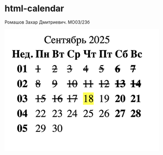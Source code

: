 # html-calendar

Ромашов Захар Дмитриевич. МО03/23б

![](https://github.com/RomashovZakhar/html-calendar/blob/main/%D0%A1%D0%BD%D0%B8%D0%BC%D0%BE%D0%BA%20%D1%8D%D0%BA%D1%80%D0%B0%D0%BD%D0%B0%202025-09-18%20%D0%B2%2012.09.12.png)

